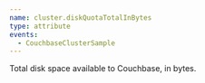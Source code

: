 ```yaml
---
name: cluster.diskQuotaTotalInBytes
type: attribute
events:
  - CouchbaseClusterSample
---
```


Total disk space available to Couchbase, in bytes.